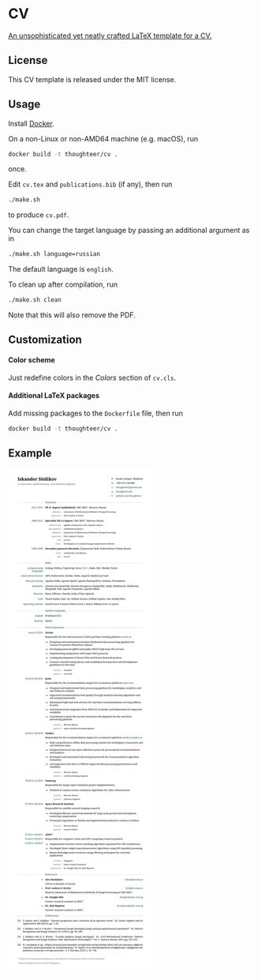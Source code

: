 # CV

[An unsophisticated yet neatly crafted LaTeX template for a CV.](#example)

## License

This CV template is released under the MIT license.

## Usage

Install [Docker](https://docs.docker.com/install/).

On a non-Linux or non-AMD64 machine (e.g. macOS), run
```bash
docker build -t thoughteer/cv .
```
once.

Edit `cv.tex` and `publications.bib` (if any), then run
```bash
./make.sh
```
to produce `cv.pdf`.

You can change the target language by passing an additional argument as in
```bash
./make.sh language=russian
```
The default language is `english`.

To clean up after compilation, run
```bash
./make.sh clean
```
Note that this will also remove the PDF.

## Customization

#### Color scheme

Just redefine colors in the *Colors* section of `cv.cls`.

#### Additional LaTeX packages

Add missing packages to the `Dockerfile` file, then run
```bash
docker build -t thoughteer/cv .
```

## Example

![CV](cv.svg)
